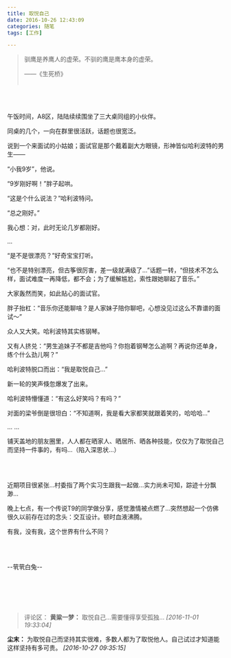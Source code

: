 ```yaml
---
title: 取悦自己
date: 2016-10-26 12:43:09
categories: 随笔
tags: [工作]

---
```

> 驯鹰是养鹰人的虚荣。不驯的鹰是鹰本身的虚荣。
> 
> ——《生死桥》<br /><br />

<br /><br />

午饭时间，A8区，陆陆续续围坐了三大桌同组的小伙伴。

同桌的几个，一向在群里很活跃，话题也很宽泛。

说到一个来面试的小姑娘；面试官是那个戴着副大方眼镜，形神皆似哈利波特的男生——

“小我9岁”，他说。

“9岁刚好啊！”胖子起哄。

“这是个什么说法？”哈利波特问。

“总之刚好。”

我心想：对，此时无论几岁都刚好。

...

“是不是很漂亮？”好奇宝宝打听。

“也不是特别漂亮，但古筝很厉害，差一级就满级了...”话题一转，“但技术不怎么样，面试难度一再降低，都不会；为了缓解尴尬，索性跟她聊起了音乐。”

大家轰然而笑，如此贴心的面试官。

胖子抬杠：“音乐你还能聊啥？是人家妹子陪你聊吧，心想没见过这么不靠谱的面试～”

众人又大笑。哈利波特其实练钢琴。

又有人挤兑：“男生追妹子不都是吉他吗？你抱着钢琴怎么追啊？再说你还单身，练个什么劲儿啊？”

哈利波特脱口而出：“我是取悦自己...”

新一轮的笑声倏忽爆发了出来。

哈利波特懵懂道：“有这么好笑吗？有吗？”

对面的梁爷倒是很坦白：“不知道啊，我是看大家都笑就跟着笑的，哈哈哈...”

... ...

铺天盖地的朋友圈里，人人都在晒家人、晒居所、晒各种技能，仅仅为了取悦自己而坚持一件事的，有吗...（陷入深思状...）

<br /><br />

近期项目很紧张...村委指了两个实习生跟我一起做...实力尚未可知，踪迹十分飘渺...

晚上七点，有一个传说T9的同学做分享，感觉激情被点燃了...突然想起一个仿佛很久以前存在过的念头：交互设计。顿时血液沸腾。

有我，没有我，这个世界有什么不同？

<br /><br />

--茕茕白兔--

<br /><br />
---
>评论区：
>**黄粱一梦：** 取悦自己...需要懂得享受孤独...  *[2016-11-01 19:33:04]*
>
**尘末：** 为取悦自己而坚持其实很难，多数人都为了取悦他人。自己试过才知道能这样坚持有多可贵。  *[2016-10-27 09:35:15]*
>
